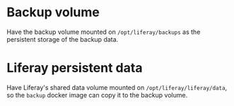 # Backup volume

Have the backup volume mounted on `/opt/liferay/backups` as the persistent storage of the backup data.

# Liferay persistent data

Have Liferay's shared data volume mounted on `/opt/liferay/liferay/data`, so the `backup` docker image can copy it to the backup volume.
